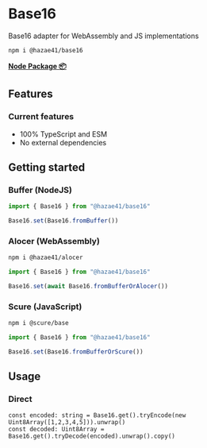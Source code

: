 # Base16

Base16 adapter for WebAssembly and JS implementations

```bash
npm i @hazae41/base16
```

[**Node Package 📦**](https://www.npmjs.com/package/@hazae41/base16)

## Features

### Current features
- 100% TypeScript and ESM
- No external dependencies

## Getting started

### Buffer (NodeJS)

```typescript
import { Base16 } from "@hazae41/base16"

Base16.set(Base16.fromBuffer())
```

### Alocer (WebAssembly)

```bash
npm i @hazae41/alocer
```

```typescript
import { Base16 } from "@hazae41/base16"

Base16.set(await Base16.fromBufferOrAlocer())
```

### Scure (JavaScript)

```bash
npm i @scure/base
```

```typescript
import { Base16 } from "@hazae41/base16"

Base16.set(Base16.fromBufferOrScure())
```

## Usage

### Direct

```tsx
const encoded: string = Base16.get().tryEncode(new Uint8Array([1,2,3,4,5])).unwrap()
const decoded: Uint8Array = Base16.get().tryDecode(encoded).unwrap().copy()
```